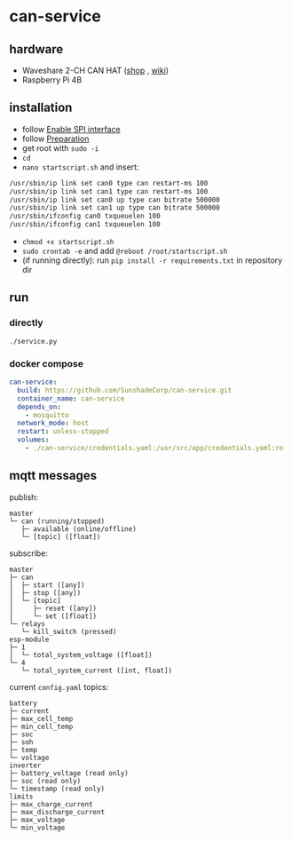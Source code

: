 # can-service

## hardware

- Waveshare 2-CH CAN HAT ([shop](https://www.waveshare.com/2-ch-can-hat.htm)
  , [wiki](https://www.waveshare.com/wiki/2-CH_CAN_HAT))
- Raspberry Pi 4B

## installation

- follow [Enable SPI interface](https://www.waveshare.com/wiki/2-CH_CAN_HAT#Enable_SPI_interface)
- follow [Preparation](https://www.waveshare.com/wiki/2-CH_CAN_HAT#Preparation)
- get root with `sudo -i`
- `cd`
- `nano startscript.sh` and insert:

```bash
/usr/sbin/ip link set can0 type can restart-ms 100
/usr/sbin/ip link set can1 type can restart-ms 100
/usr/sbin/ip link set can0 up type can bitrate 500000
/usr/sbin/ip link set can1 up type can bitrate 500000
/usr/sbin/ifconfig can0 txqueuelen 100
/usr/sbin/ifconfig can1 txqueuelen 100
```

- `chmod +x startscript.sh`
- `sudo crontab -e` and add `@reboot /root/startscript.sh`
- (if running directly): run `pip install -r requirements.txt` in repository dir

## run

### directly

`./service.py`

### docker compose

```yaml
can-service:
  build: https://github.com/SunshadeCorp/can-service.git
  container_name: can-service
  depends_on:
    - mosquitto
  network_mode: host
  restart: unless-stopped
  volumes:
    - ./can-service/credentials.yaml:/usr/src/app/credentials.yaml:ro
```

## mqtt messages

publish:

```
master
└─ can (running/stopped)
   ├─ available (online/offline)
   └─ [topic] ([float])
```

subscribe:

```
master
├─ can
│  ├─ start ([any])
│  ├─ stop ([any])
│  └─ [topic]
│     ├─ reset ([any])
│     └─ set ([float])
└─ relays
   └─ kill_switch (pressed)
esp-module
├─ 1
│  └─ total_system_voltage ([float])
└─ 4
   └─ total_system_current ([int, float])
```

current `config.yaml` topics:

```
battery
├─ current
├─ max_cell_temp
├─ min_cell_temp
├─ soc
├─ soh
├─ temp
└─ voltage
inverter
├─ battery_voltage (read only)
├─ soc (read only)
└─ timestamp (read only)
limits
├─ max_charge_current
├─ max_discharge_current
├─ max_voltage
└─ min_voltage
```
